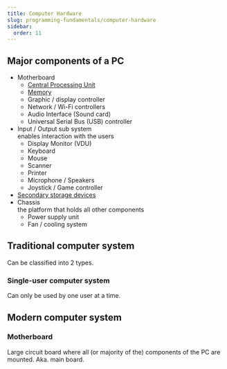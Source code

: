 ```yaml
---
title: Computer Hardware
slug: programming-fundamentals/computer-hardware
sidebar:
  order: 11
---
```


## Major components of a PC

- Motherboard
  - [Central Processing Unit](/programming-fundamentals/cpu)
  - [Memory](/programming-fundamentals/computer-memory)
  - Graphic / display controller
  - Network / Wi-Fi controllers
  - Audio Interface (Sound card)
  - Universal Serial Bus (USB) controller
- Input / Output sub system  
  enables interaction with the users
  - Display Monitor (VDU)
  - Keyboard
  - Mouse
  - Scanner
  - Printer
  - Microphone / Speakers
  - Joystick / Game controller
- [Secondary storage devices](/programming-fundamentals/secondary-storage)
- Chassis  
  the platform that holds all other components
  - Power supply unit
  - Fan / cooling system

## Traditional computer system

Can be classified into 2 types.

### Single-user computer system

Can only be used by one user at a time.

## Modern computer system

### Motherboard

Large circuit board where all (or majority of the) components of the PC are
mounted. Aka. main board.
